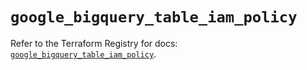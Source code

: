 # `google_bigquery_table_iam_policy`

Refer to the Terraform Registry for docs: [`google_bigquery_table_iam_policy`](https://registry.terraform.io/providers/hashicorp/google/6.27.0/docs/resources/bigquery_table_iam_policy).

